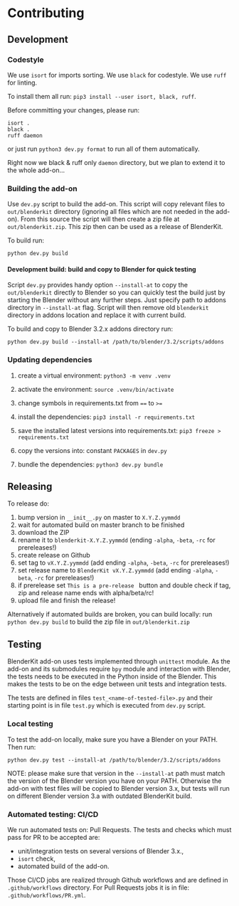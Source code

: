 # Contributing

## Development

### Codestyle

We use `isort` for imports sorting.
We use `black` for codestyle.
We use `ruff` for linting.

To install them all run: `pip3 install --user isort, black, ruff`.

Before committing your changes, please run:
```
isort .
black .
ruff daemon
```

or just run `python3 dev.py format` to run all of them automatically.

Right now we black & ruff only `daemon` directory, but we plan to extend it to the whole add-on...

### Building the add-on

Use `dev.py` script to build the add-on.
This script will copy relevant files to `out/blenderkit` directory (ignoring all files which are not needed in the add-on).
From this source the script will then create a zip file at `out/blenderkit.zip`.
This zip then can be used as a release of BlenderKit.

To build run:
```
python dev.py build
```

#### Development build: build and copy to Blender for quick testing

Script `dev.py` provides handy option `--install-at` to copy the `out/blenderkit` directly to Blender so you can quickly test the build just by starting the Blender without any further steps.
Just specify path to addons directory in `--install-at` flag.
Script will then remove old `blenderkit` directory in addons location and replace it with current build.

To build and copy to Blender 3.2.x addons directory run:

```
python dev.py build --install-at /path/to/blender/3.2/scripts/addons
```

### Updating dependencies

1. create a virtual environment: `python3 -m venv .venv`
2. activate the environment: `source .venv/bin/activate`
3. change symbols in requirements.txt from `==` to `>=`
4. install the dependencies: `pip3 install -r requirements.txt`
5. save the installed latest versions into requirements.txt: `pip3 freeze > requirements.txt` 

6. copy the versions into: constant `PACKAGES` in `dev.py` 

7. bundle the dependencies: `python3 dev.py bundle`

## Releasing

To release do:
1. bump version in `__init__.py` on master to `X.Y.Z.yymmdd`
2. wait for automated build on master branch to be finished
3. download the ZIP
4. rename it to `blenderkit-X.Y.Z.yymmdd` (ending `-alpha`, `-beta`, `-rc` for prereleases!) 
5. create release on Github
6. set tag to `vX.Y.Z.yymmdd` (add ending `-alpha`, `-beta`, `-rc` for prereleases!)
7. set release name to `BlenderKit vX.Y.Z.yymmdd` (add ending `-alpha`, `-beta`, `-rc` for prereleases!)
8. if prerelease set `This is a pre-release ` button and double check if tag, zip and release name ends with alpha/beta/rc!
8. upload file and finish the release!

Alternatively if automated builds are broken, you can build locally: run `python dev.py build` to build the zip file in `out/blenderkit.zip`

## Testing

BlenderKit add-on uses tests implemented through `unittest` module.
As the add-on and its submodules require `bpy` module and interaction with Blender, the tests needs to be executed in the Python inside of the Blender.
This makes the tests to be on the edge between unit tests and integration tests.

The tests are defined in files `test_<name-of-tested-file>.py` and their starting point is in file `test.py` which is executed from `dev.py` script.

### Local testing

To test the add-on locally, make sure you have a Blender on your PATH.
Then run:

```
python dev.py test --install-at /path/to/blender/3.2/scripts/addons
```

NOTE: please make sure that version in the `--install-at` path must match the version of the Blender version you have on your PATH.
Otherwise the add-on with test files will be copied to Blender version 3.x, but tests will run on different Blender version 3.a with outdated BlenderKit build.

### Automated testing: CI/CD

We run automated tests on: Pull Requests.
The tests and checks which must pass for PR to be accepted are:
- unit/integration tests on several versions of Blender 3.x.,
- `isort` check,
- automated build of the add-on.

Those CI/CD jobs are realized through Github workflows and are defined in `.github/workflows` directory.
For Pull Requests jobs it is in file: `.github/workflows/PR.yml`.
